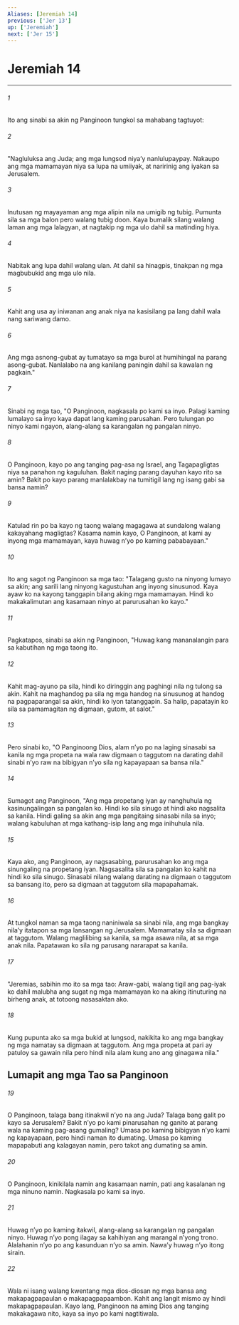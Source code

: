 ```yaml
---
Aliases: [Jeremiah 14]
previous: ['Jer 13']
up: ['Jeremiah']
next: ['Jer 15']
---
```

# Jeremiah 14

***


###### 1 


Ito ang sinabi sa akin ng Panginoon tungkol sa mahabang tagtuyot: 


###### 2 


"Nagluluksa ang Juda; ang mga lungsod niyaʼy nanlulupaypay. Nakaupo ang mga mamamayan niya sa lupa na umiiyak, at naririnig ang iyakan sa Jerusalem. 


###### 3 


Inutusan ng mayayaman ang mga alipin nila na umigib ng tubig. Pumunta sila sa mga balon pero walang tubig doon. Kaya bumalik silang walang laman ang mga lalagyan, at nagtakip ng mga ulo dahil sa matinding hiya. 


###### 4 


Nabitak ang lupa dahil walang ulan. At dahil sa hinagpis, tinakpan ng mga magbubukid ang mga ulo nila. 


###### 5 


Kahit ang usa ay iniwanan ang anak niya na kasisilang pa lang dahil wala nang sariwang damo. 


###### 6 


Ang mga asnong-gubat ay tumatayo sa mga burol at humihingal na parang asong-gubat. Nanlalabo na ang kanilang paningin dahil sa kawalan ng pagkain." 


###### 7 


Sinabi ng mga tao, "O Panginoon, nagkasala po kami sa inyo. Palagi kaming lumalayo sa inyo kaya dapat lang kaming parusahan. Pero tulungan po ninyo kami ngayon, alang-alang sa karangalan ng pangalan ninyo. 


###### 8 


O Panginoon, kayo po ang tanging pag-asa ng Israel, ang Tagapagligtas niya sa panahon ng kaguluhan. Bakit naging parang dayuhan kayo rito sa amin? Bakit po kayo parang manlalakbay na tumitigil lang ng isang gabi sa bansa namin? 


###### 9 


Katulad rin po ba kayo ng taong walang magagawa at sundalong walang kakayahang magligtas? Kasama namin kayo, O Panginoon, at kami ay inyong mga mamamayan, kaya huwag nʼyo po kaming pababayaan." 


###### 10 


Ito ang sagot ng Panginoon sa mga tao: "Talagang gusto na ninyong lumayo sa akin; ang sarili lang ninyong kagustuhan ang inyong sinusunod. Kaya ayaw ko na kayong tanggapin bilang aking mga mamamayan. Hindi ko makakalimutan ang kasamaan ninyo at parurusahan ko kayo." 


###### 11 


Pagkatapos, sinabi sa akin ng Panginoon, "Huwag kang mananalangin para sa kabutihan ng mga taong ito. 


###### 12 


Kahit mag-ayuno pa sila, hindi ko diringgin ang paghingi nila ng tulong sa akin. Kahit na maghandog pa sila ng mga handog na sinusunog at handog na pagpaparangal sa akin, hindi ko iyon tatanggapin. Sa halip, papatayin ko sila sa pamamagitan ng digmaan, gutom, at salot." 


###### 13 


Pero sinabi ko, "O Panginoong Dios, alam nʼyo po na laging sinasabi sa kanila ng mga propeta na wala raw digmaan o taggutom na darating dahil sinabi nʼyo raw na bibigyan nʼyo sila ng kapayapaan sa bansa nila." 


###### 14 


Sumagot ang Panginoon, "Ang mga propetang iyan ay nanghuhula ng kasinungalingan sa pangalan ko. Hindi ko sila sinugo at hindi ako nagsalita sa kanila. Hindi galing sa akin ang mga pangitaing sinasabi nila sa inyo; walang kabuluhan at mga kathang-isip lang ang mga inihuhula nila. 


###### 15 


Kaya ako, ang Panginoon, ay nagsasabing, parurusahan ko ang mga sinungaling na propetang iyan. Nagsasalita sila sa pangalan ko kahit na hindi ko sila sinugo. Sinasabi nilang walang darating na digmaan o taggutom sa bansang ito, pero sa digmaan at taggutom sila mapapahamak. 


###### 16 


At tungkol naman sa mga taong naniniwala sa sinabi nila, ang mga bangkay nilaʼy itatapon sa mga lansangan ng Jerusalem. Mamamatay sila sa digmaan at taggutom. Walang maglilibing sa kanila, sa mga asawa nila, at sa mga anak nila. Papatawan ko sila ng parusang nararapat sa kanila. 


###### 17 


"Jeremias, sabihin mo ito sa mga tao: Araw-gabi, walang tigil ang pag-iyak ko dahil malubha ang sugat ng mga mamamayan ko na aking itinuturing na birheng anak, at totoong nasasaktan ako. 


###### 18 


Kung pupunta ako sa mga bukid at lungsod, nakikita ko ang mga bangkay ng mga namatay sa digmaan at taggutom. Ang mga propeta at pari ay patuloy sa gawain nila pero hindi nila alam kung ano ang ginagawa nila." 

## Lumapit ang mga Tao sa Panginoon 


###### 19 


O Panginoon, talaga bang itinakwil nʼyo na ang Juda? Talaga bang galit po kayo sa Jerusalem? Bakit nʼyo po kami pinarusahan ng ganito at parang wala na kaming pag-asang gumaling? Umasa po kaming bibigyan nʼyo kami ng kapayapaan, pero hindi naman ito dumating. Umasa po kaming mapapabuti ang kalagayan namin, pero takot ang dumating sa amin. 


###### 20 


O Panginoon, kinikilala namin ang kasamaan namin, pati ang kasalanan ng mga ninuno namin. Nagkasala po kami sa inyo. 


###### 21 


Huwag nʼyo po kaming itakwil, alang-alang sa karangalan ng pangalan ninyo. Huwag nʼyo pong ilagay sa kahihiyan ang marangal nʼyong trono. Alalahanin nʼyo po ang kasunduan nʼyo sa amin. Nawaʼy huwag nʼyo itong sirain. 


###### 22 


Wala ni isang walang kwentang mga dios-diosan ng mga bansa ang makapagpapaulan o makapagpapaambon. Kahit ang langit mismo ay hindi makapagpapaulan. Kayo lang, Panginoon na aming Dios ang tanging makakagawa nito, kaya sa inyo po kami nagtitiwala.
